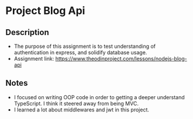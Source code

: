 # Project Blog Api

## Description

- The purpose of this assignment is to test understanding of authentication in express, and solidify database usage.
- Assignment link: <https://www.theodinproject.com/lessons/nodejs-blog-api>

## Notes

- I focused on writing OOP code in order to getting a deeper understand TypeScript. I think it steered away from being MVC.
- I learned a lot about middlewares and jwt in this project.
